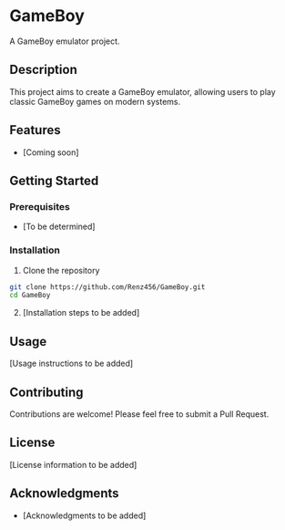 # GameBoy

A GameBoy emulator project.

## Description

This project aims to create a GameBoy emulator, allowing users to play classic GameBoy games on modern systems.

## Features

- [Coming soon]

## Getting Started

### Prerequisites

- [To be determined]

### Installation

1. Clone the repository
```bash
git clone https://github.com/Renz456/GameBoy.git
cd GameBoy
```

2. [Installation steps to be added]

## Usage

[Usage instructions to be added]

## Contributing

Contributions are welcome! Please feel free to submit a Pull Request.

## License

[License information to be added]

## Acknowledgments

- [Acknowledgments to be added] 